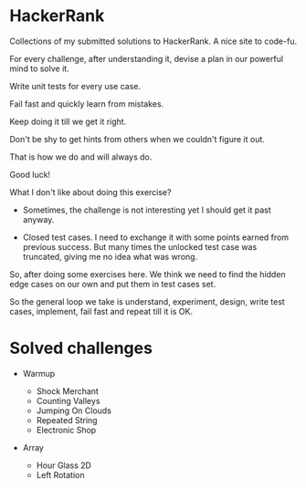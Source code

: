 # HackerRank
Collections of my submitted solutions to HackerRank. A nice site to code-fu.


For every challenge, after understanding it, devise a plan in our powerful mind to solve it.

Write unit tests for every use case.

Fail fast and quickly learn from mistakes.

Keep doing it till we get it right.

Don't be shy to get hints from others when we couldn't figure it out.

That is how we do and will always do.

Good luck!


What I don't like about doing this exercise?

- Sometimes, the challenge is not interesting yet I should get it past anyway.

- Closed test cases.
  I need to exchange it with some points earned from previous success. 
  But many times the unlocked test case was truncated, giving me no idea what was wrong.

So, after doing some exercises here. We think we need to find the hidden edge cases on our own and put them in test cases set.

So the general loop we take is understand, experiment, design, write test cases, implement, fail fast and repeat till it is OK.

# Solved challenges

- Warmup

  - Shock Merchant
  - Counting Valleys
  - Jumping On Clouds
  - Repeated String
  - Electronic Shop
  
- Array

  - Hour Glass 2D
  - Left Rotation
  
